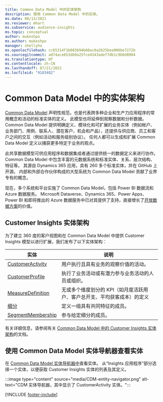 ```yaml
---
title: Common Data Model 中的实体架构
description: 使用 Common Data Model 中的实体。
ms.date: 08/13/2021
ms.reviewer: mhart
ms.subservice: audience-insights
ms.topic: conceptual
author: mukeshpo
ms.author: mukeshpo
manager: shellyha
ms.openlocfilehash: cc65314f1b083694b60ac0a2625bea906be7272b
ms.sourcegitcommit: ad74ace653db9a25fce4343adef7db1c9b0d8904
ms.translationtype: HT
ms.contentlocale: zh-CN
ms.lasthandoff: 07/21/2022
ms.locfileid: "9183482"
---
```

# <a name="entity-schemas-in-common-data-model"></a>Common Data Model 中的实体架构

[Common Data Model](/common-data-model/) 声明性规范，也是代表跨多种企业和生产力应用程序的常用概念和活动的标准实体的定义。 此模型也将延伸到观察数据和分析数据。 Common Data Model 提供明确定义、模块化和可扩展的业务实体（例如帐户、业务部门、用例、联系人、潜在客户、机会和产品），还提供与供应商、员工和客户之间的交互（例如活动和服务级别协议）。 任何人都可以生成和扩展 Common Data Model 定义以捕获更多特定于业务的观点。

此共享数据模型可供应用程序和数据集成者通过提供统一的数据定义来进行协作。 Common Data Model 中包含丰富的元数据系统和标准实体、关系、层次结构、特征等。 其源自 Dynamics 365 应用，具有 260 多个标准实体，并在 GitHub 上开源。 内部和外部合作伙伴构成的大型系统为 Common Data Model 贡献了业界专有的概念。

现在，多个系统和平台实施了 Common Data Model，包括 Power BI 数据流和 Azure 数据服务。 Microsoft Dataverse、Dynamics 365、Power Apps、Power BI 和即将推出的 Azure 数据服务中已对其提供了支持，直接增长了[开放数据方案](https://dynamics.microsoft.com/en-us/open-data-initiative/)的价值。

## <a name="customer-insights-entity-schemas"></a>Customer Insights 实体架构

为了建立 360 度的客户视图和在 Common Data Model 中提供 Customer Insights 模型以进行扩展，我们发布了以下实体架构：

| 实体 | 说明 |
|---------|---------|
|[CustomerActivity](/common-data-model/schema/core/applicationcommon/foundationcommon/crmcommon/solutions/customerinsights/customeractivity) | 用户执行且具有业务的观察价值的活动。 |
|[CustomerProfile](/common-data-model/schema/core/applicationcommon/foundationcommon/crmcommon/solutions/customerinsights/customerprofile) | 执行了业务活动或有潜力参与业务活动的人员或组织。 |
|[MeasureDefinition](/common-data-model/schema/core/applicationcommon/foundationcommon/crmcommon/solutions/customerinsights/measuredefinition) | 无或多个维度划分的 KPI（如月度活跃用户、客户总开支、平均获客成本）的定义 |
|[细分](/common-data-model/schema/core/applicationcommon/foundationcommon/crmcommon/solutions/customerinsights/segment) | 定义一组具有共同特征的成员。 |
|[SegmentMembership](/common-data-model/schema/core/applicationcommon/foundationcommon/crmcommon/solutions/customerinsights/segmentmembership) | 参与给定细分的成员。 |

有关详细信息，请参阅有关 [Common Data Model 中的 Customer Insights 实体架构](/common-data-model/schema/core/applicationcommon/foundationcommon/crmcommon/solutions/customerinsights/overview)的文档。

## <a name="view-entities-using-the-common-data-model-entity-navigator"></a>使用 Common Data Model 实体导航器查看实体

在 [Common Data Model 实体导航器中](https://microsoft.github.io/CDM/)查看实体。 从“Insights 应用程序”部分选择一个实体，以便获取 Customer Insights 实体的列表及其定义。

:::image type="content" source="media/CDM-entity-navigator.png" alt-text="CDM 实体导航器，其中显示了 CustomerActivity 实体。":::

[!INCLUDE [footer-include](includes/footer-banner.md)]
